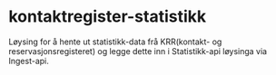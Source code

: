 # kontaktregister-statistikk
Løysing for å hente ut statistikk-data frå KRR(kontakt- og reservasjonsregisteret) og legge dette inn i Statistikk-api løysinga via Ingest-api.
